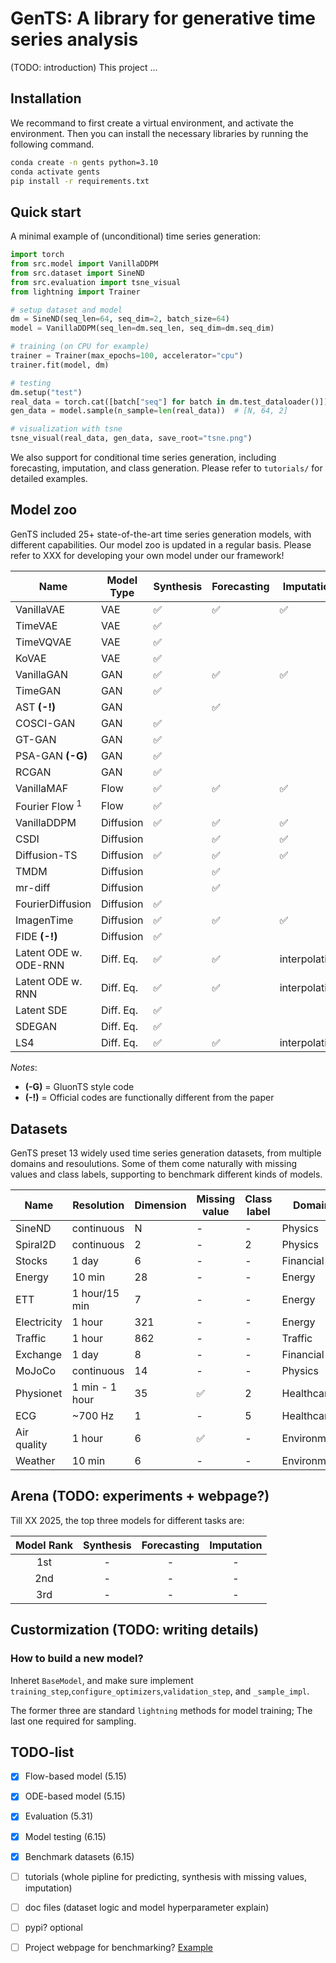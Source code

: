 # GenTS: A library for generative time series analysis

(TODO: introduction) This project ...

## Installation
We recommand to first create a virtual environment, and activate the environment. Then you can install the necessary libraries by running the following command.
```bash
conda create -n gents python=3.10
conda activate gents
pip install -r requirements.txt
```

## Quick start
A minimal example of (unconditional) time series generation:
```python
import torch
from src.model import VanillaDDPM
from src.dataset import SineND
from src.evaluation import tsne_visual
from lightning import Trainer

# setup dataset and model
dm = SineND(seq_len=64, seq_dim=2, batch_size=64)
model = VanillaDDPM(seq_len=dm.seq_len, seq_dim=dm.seq_dim)

# training (on CPU for example)
trainer = Trainer(max_epochs=100, accelerator="cpu")
trainer.fit(model, dm)

# testing
dm.setup("test")
real_data = torch.cat([batch["seq"] for batch in dm.test_dataloader()])  # [N, 64, 2]
gen_data = model.sample(n_sample=len(real_data))  # [N, 64, 2]

# visualization with tsne
tsne_visual(real_data, gen_data, save_root="tsne.png")
```

We also support for conditional time series generation, including forecasting, imputation, and class generation. Please refer to `tutorials/` for detailed examples.

<!-- 
- Conditional generation (time series forecasting/imputation)
The only thing to do is to include ```condition='predict' / 'imputate'``` in the datamodule and models. For inference, the condition tensor should also be provided.

```python
import ...
from src.evaluation import predict_visual, imputation_visual


# predict
dm = SineND(seq_len=64, seq_dim=3, batch_size=64, condition='predict', obs_len=64)
model = VanillaDDPM(seq_len=64, seq_dim=3, condition='predict', obs_len=64, pred_x0=True)

# impute
# dm = SineND(seq_len=64, seq_dim=3, batch_size=64, condition='impute', missing_rate=0.2)
# model = VanillaDDPM(seq_len=64, seq_dim=3, condition='impute', missing_rate=0.2, pred_x0=False)

# training (on CPU for example)
trainer = Trainer(max_epochs=200, accelerator="cpu")
trainer.fit(model, dm)

# testing
dm.setup("test")
real_data = torch.cat([batch["seq"] for batch in dm.test_dataloader()])  
data_mask = torch.cat([batch["data_mask"] for batch in dm.test_dataloader()])  
cond_data = torch.cat([batch["c"] for batch in dm.test_dataloader()])
gen_data = model.sample(n_sample=10, condition=cond_data)  # [N, 64, 2, 10]

# visualization
predict_visual(real_data, gen_data, data_mask, save_root='predict.png')
# imputation_visual(real_data, gen_data, cond_data, data_mask, save_root='impute.png')

``` -->

## Model zoo
GenTS included 25+ state-of-the-art time series generation models, with different capabilities. Our model zoo is updated in a regular basis. Please refer to XXX for developing your own model under our framework!

| Name                  | Model Type | Synthesis          | Forecasting        | Imputation         | Class label        |
| --------------------- | ---------- | ------------------ | ------------------ | ------------------ | ------------------ |
| VanillaVAE            | VAE        | :white_check_mark: | :white_check_mark: | :white_check_mark: | :white_check_mark: |
| TimeVAE               | VAE        | :white_check_mark: |                    |                    |                    |
| TimeVQVAE             | VAE        | :white_check_mark: |                    |                    | :white_check_mark: |
| KoVAE                 | VAE        | :white_check_mark: |                    |                    |                    |
| VanillaGAN            | GAN        | :white_check_mark: | :white_check_mark: | :white_check_mark: | :white_check_mark: |
| TimeGAN               | GAN        | :white_check_mark: |                    |                    |                    |
| AST **(-!)**          | GAN        |                    | :white_check_mark: |                    |                    |
| COSCI-GAN             | GAN        | :white_check_mark: |                    |                    |                    |
| GT-GAN                | GAN        | :white_check_mark: |                    |                    |                    |
| PSA-GAN **(-G)**      | GAN        | :white_check_mark: |                    |                    |                    |
| RCGAN                 | GAN        | :white_check_mark: |                    |                    | :white_check_mark: |
| VanillaMAF            | Flow       | :white_check_mark: | :white_check_mark: | :white_check_mark: | :white_check_mark: |
| Fourier Flow $^1$     | Flow       | :white_check_mark: |                    |                    |                    |
| VanillaDDPM           | Diffusion  | :white_check_mark: | :white_check_mark: | :white_check_mark: | :white_check_mark: |
| CSDI                  | Diffusion  |                    | :white_check_mark: | :white_check_mark: |                    |
| Diffusion-TS          | Diffusion  | :white_check_mark: | :white_check_mark: | :white_check_mark: |                    |
| TMDM                  | Diffusion  |                    | :white_check_mark: |                    |                    |
| mr-diff               | Diffusion  |                    | :white_check_mark: |                    |                    |
| FourierDiffusion      | Diffusion  | :white_check_mark: |                    |                    |                    |
| ImagenTime            | Diffusion  | :white_check_mark: | :white_check_mark: | :white_check_mark: |                    |
| FIDE **(-!)**         | Diffusion  | :white_check_mark: |                    |                    |                    |
| Latent ODE w. ODE-RNN | Diff. Eq.  | :white_check_mark: | :white_check_mark: | interpolation      |                    |
| Latent ODE w. RNN     | Diff. Eq.  | :white_check_mark: | :white_check_mark: | interpolation      |                    |
| Latent SDE            | Diff. Eq.  | :white_check_mark: |                    |                    |                    |
| SDEGAN                | Diff. Eq.  | :white_check_mark: |                    |                    |                    |
| LS4                   | Diff. Eq.  | :white_check_mark: | :white_check_mark: | interpolation      |                    |

<!--          |   Name    |      Model Type       |     Condition     |    Application     | Finish? |
| :--------------------: | :-------: | :-------------------: | :---------------: | :----------------: |
|       VanillaVAE       |    VAE    |           -           |        Syn        | :white_check_mark: |
|        TimeVAE         |    VAE    |           -           |        Syn        | :white_check_mark: |
|       TimeVQVAE        |    VAE    |      class label      |        Syn        | :white_check_mark: |
|         KoVAE          |    VAE    |           -           |    Syn(irreg)     | :white_check_mark: |
|       VanillaGAN       |    GAN    |           -           |        Syn        | :white_check_mark: |
|        TimeGAN         |    GAN    |           -           |        Syn        | :white_check_mark: |
|      AST **(-!)**      |    GAN    |  :white_check_mark:   |    Fcst(point)    | :white_check_mark: |
|       COSCI-GAN        |    GAN    |           -           |        Syn        | :white_check_mark: |
|         GT-GAN         |    GAN    |           -           |    Syn(irreg)     | :white_check_mark: |
| PSA-GAN **(-G)** $^1$  |    GAN    |           -           |        Syn        | :white_check_mark: |
|         RCGAN          |    GAN    |           -           |        Syn        | :white_check_mark: |
|       VanillaMAF       |   Flow    |           -           | Syn, Fcst, Impute | :white_check_mark: |
|   Fourier Flow $^1$    |   Flow    |           -           |        Syn        | :white_check_mark: |
|   LSTM-MAF **(-G)**    |   Flow    |  :white_check_mark:   |       Fcst        |   :white_circle:   |
|      VanillaDDPM       | Diffusion |           -           |        Syn        | :white_check_mark: |
|          CSDI          | Diffusion |  :white_check_mark:   |   Fcst, Impute    | :white_check_mark: |
|      Diffusion-TS      | Diffusion |  :white_check_mark:   | Syn, Fcst, Impute | :white_check_mark: |
|          TMDM          | Diffusion |  :white_check_mark:   |       Fcst        | :white_check_mark: |
|        mr-diff         | Diffusion |  :white_check_mark:   |       Fcst        | :white_check_mark: |
|          RATD          | Diffusion |  :white_check_mark:   |       Fcst        |   :white_circle:   |
|    FourierDiffusion    | Diffusion |           -           |        Syn        | :white_check_mark: |
|       ImagenTime       | Diffusion |  :white_check_mark:   |     Syn, Fcst     | :white_check_mark: |
|      D3M **(-M)**      | Diffusion |           -           |     Fcst, Imp     |   :white_circle:   |
|  TimeWeaver **(-M)**   | Diffusion |  :white_check_mark:   |        Syn        |   :white_circle:   |
| FTS-Diffusion **(-M)** | Diffusion |           -           |        Syn        |   :white_circle:   |
|     FIDE **(-!)**      | Diffusion |     block maxima      |        Syn        | :white_check_mark: |
|      ANT **(-G)**      | Diffusion |  :white_check_mark:   | Syn, Fcst, Refine |   :white_circle:   |
|   TimeGrad **(-G)**    | Diffusion |  :white_check_mark:   |       Fcst        |   :white_circle:   |
|    TSDiff **(-G)**     | Diffusion | inference conditional | Syn, Fcst, Refine |   :white_circle:   |
|    MG-TSD **(-G)**     | Diffusion |  :white_check_mark:   |       Fcst        |   :white_circle:   |
|     D3VAE **(-P)**     | Diffusion |  :white_check_mark:   |       Fcst        |   :white_circle:   |
| Latent ODE w. ODE-RNN  | Diff. Eq. |           -           |  Syn, Fcst, Imp   | :white_check_mark: |
|   Latent ODE w. RNN    | Diff. Eq. |           -           |  Syn, Fcst, Imp   | :white_check_mark: |
|       Latent SDE       | Diff. Eq. |           -           | Syn, (Fcst, Imp)  | :white_check_mark: |
|         SDEGAN         | Diff. Eq. |           -           |    Syn(irreg)     | :white_check_mark: |
|          LS4           | Diff. Eq. |           -           |        Syn        | :white_check_mark: | -->   

<!-- |          <!--          | SDformer **(-M)** |        VAE+GPT        | :white_check_mark: |        Syn         | :white_circle: | -->            
 <!--          |        TFM        |       Diff. Eq.       |         -          |        Fcst        | :white_circle: | -->           
 <!--          |       <!--        |         GANF          |        Flow        |         -          | AD             | :white_circle: | --> 


*Notes*: 
- **(-G)** = GluonTS style code
- **(-!)** = Official codes are functionally different from the paper


## Datasets
GenTS preset 13 widely used time series generation datasets, from multiple domains and resoulutions. Some of them come naturally with missing values and class labels, supporting to benchmark different kinds of models.

| Name        | Resolution     | Dimension | Missing value      | Class label | Domain      |
| ----------- | -------------- | --------- | ------------------ | ----------- | ----------- |
| SineND      | continuous     | N         | -                  | -           | Physics     |
| Spiral2D    | continuous     | 2         | -                  | 2           | Physics     |
| Stocks      | 1 day          | 6         | -                  | -           | Financial   |
| Energy      | 10 min         | 28        | -                  | -           | Energy      |
| ETT         | 1 hour/15 min  | 7         | -                  | -           | Energy      |
| Electricity | 1 hour         | 321       | -                  | -           | Energy      |
| Traffic     | 1 hour         | 862       | -                  | -           | Traffic     |
| Exchange    | 1 day          | 8         | -                  | -           | Financial   |
| MoJoCo      | continuous     | 14        | -                  | -           | Physics     |
| Physionet   | 1 min - 1 hour | 35        | :white_check_mark: | 2           | Healthcare  |
| ECG         | ~700 Hz        | 1         | -                  | 5           | Healthcare  |
| Air quality | 1 hour         | 6         | :white_check_mark: | -           | Environment |
| Weather     | 10 min         | 6         | -                  | -           | Environment |

## Arena (TODO: experiments + webpage?)

Till XX 2025, the top three models for different tasks are:

| Model Rank | Synthesis | Forecasting | Imputation |
| :--------: | :-------: | :---------: | :--------: |
|    1st     |     -     |      -      |     -      |
|    2nd     |     -     |      -      |     -      |
|    3rd     |     -     |      -      |     -      |



## Custormization (TODO: writing details)

### How to build a new model?
Inheret ```BaseModel```, and make sure implement ```training_step```,```configure_optimizers```,```validation_step```, and ```_sample_impl```.

The former three are standard ```lightning``` methods for model training; The last one required for sampling.



## TODO-list
- [x] Flow-based model (5.15)
- [x] ODE-based model (5.15)
- [x] Evaluation (5.31)
- [x] Model testing (6.15)
- [x] Benchmark datasets (6.15)
- [ ] tutorials (whole pipline for predicting, synthesis with missing values, imputation)
- [ ] doc files (dataset logic and model hyperparameter explain)
- [ ] pypi? optional
- [ ] Project webpage for benchmarking? [Example](https://huggingface.co/spaces/Salesforce/GIFT-Eval)


